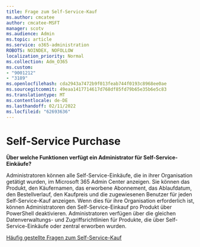 ```yaml
---
title: Frage zum Self-Service-Kauf
ms.author: cmcatee
author: cmcatee-MSFT
manager: scotv
ms.audience: Admin
ms.topic: article
ms.service: o365-administration
ROBOTS: NOINDEX, NOFOLLOW
localization_priority: Normal
ms.collection: Adm_O365
ms.custom:
- "9001212"
- "3189"
ms.openlocfilehash: cda2943a7472b9f013feab744f0193c8968ee0ae
ms.sourcegitcommit: 49eaa1417714617d768df85fd79b65e35b6e5c83
ms.translationtype: MT
ms.contentlocale: de-DE
ms.lasthandoff: 02/11/2022
ms.locfileid: "62693636"
---
```

# <a name="self-service-purchase"></a>Self-Service Purchase

**Über welche Funktionen verfügt ein Administrator für Self-Service-Einkäufe?**

Administratoren können alle Self-Service-Einkäufe, die in ihrer Organisation getätigt wurden, im Microsoft 365 Admin Center anzeigen. Sie können das Produkt, den Käufernamen, das erworbene Abonnement, das Ablaufdatum, den Bestellverlauf, den Kaufpreis und die zugewiesenen Benutzer für jeden Self-Service-Kauf anzeigen.  Wenn dies für ihre Organisation erforderlich ist, können Administratoren den Self-Service-Einkauf pro Produkt über PowerShell deaktivieren.  Administratoren verfügen über die gleichen Datenverwaltungs- und Zugriffsrichtlinien für Produkte, die über Self-Service-Einkäufe oder zentral erworben wurden.

[Häufig gestellte Fragen zum Self-Service-Kauf](https://aka.ms/self-service-purchase-faq)

